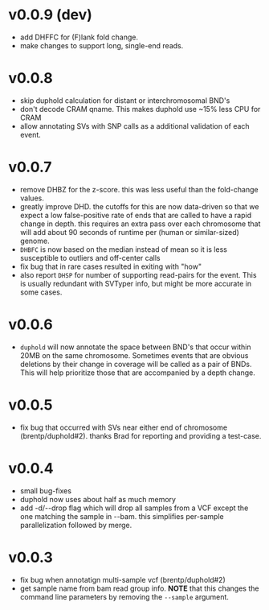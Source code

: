 v0.0.9 (dev)
============
+ add DHFFC for (F)lank fold change. 
+ make changes to support long, single-end reads.

v0.0.8
======
+ skip duphold calculation for distant or interchromosomal BND's
+ don't decode CRAM qname. This makes duphold use ~15% less CPU for CRAM
+ allow annotating SVs with SNP calls as a additional validation of each event.

v0.0.7
======
+ remove DHBZ for the z-score. this was less useful than the fold-change values.
+ greatly improve DHD. the cutoffs for this are now data-driven so that we expect a low false-positive rate
  of ends that are called to have a rapid change in depth. this requires an extra pass over each chromosome that
  will add about 90 seconds of runtime per (human or similar-sized) genome.
+ `DHBFC` is now based on the median instead of mean so it is less susceptible to outliers and off-center calls
+ fix bug that in rare cases resulted in exiting with "how"
+ also report `DHSP` for number of supporting read-pairs for the event. This is usually redundant with SVTyper info, but might
  be more accurate in some cases.

v0.0.6
======
+ `duphold` will now annotate the space between BND's that occur within 20MB on the same chromosome. Sometimes events that are obvious
   deletions by their change in coverage will be called as a pair of BNDs. This will help prioritize those that are accompanied by a
   depth change.

v0.0.5
======
+ fix bug that occurred with SVs near either end of chromosome (brentp/duphold#2). thanks Brad for reporting and providing a test-case.

v0.0.4
======
+ small bug-fixes
+ duphold now uses about half as much memory
+ add -d/--drop flag which will drop all samples from a VCF except the
  one matching the sample in --bam. this simplifies per-sample 
  parallelization followed by merge.


v0.0.3
======
+ fix bug when annotatign multi-sample vcf (brentp/duphold#2)
+ get sample name from bam read group info. **NOTE** that this changes the command line parameters by removing the `--sample` argument.
